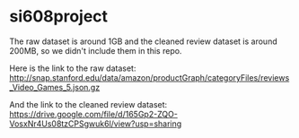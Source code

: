 # si608project

The raw dataset is around 1GB and the cleaned review dataset is around 200MB, so we didn't include them in this repo. 

Here is the link to the raw dataset: http://snap.stanford.edu/data/amazon/productGraph/categoryFiles/reviews_Video_Games_5.json.gz

And the link to the cleaned review dataset: https://drive.google.com/file/d/165Gp2-ZQO-VosxNr4Us08tzCPSgwuk6l/view?usp=sharing
